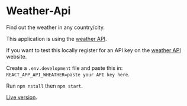 # Weather-Api
Find out the weather in any country/city.
<p>This application is using the <a href="https://openweathermap.org/api">weather API</a>.</p> 
<p> If you want to test this locally register for an API key on the <a href="https://openweathermap.org/api">weather API</a> website.</p>
<p>Create a <code>.env.development</code> file and paste this in: <code>REACT_APP_API_WHEATHER=paste your API key here</code>.</p>
<p>Run <code>npm nstall</code> then <code>npm start</code>.</p>
<p><a href="https://idojaras-kereso.netlify.com/">Live version</a>.</p>
